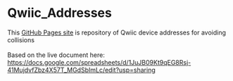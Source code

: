 # Qwiic_Addresses
This [GitHub Pages site](https://sparkfunx.github.io/Qwiic_Addresses/) is repository of Qwiic device addresses for avoiding collisions<br>
<br>
Based on the live document here:<br>
https://docs.google.com/spreadsheets/d/1JuJB09Kt9qEG8Rsj-41MujdvfZbz4X57T_MGdSbImLc/edit?usp=sharing
